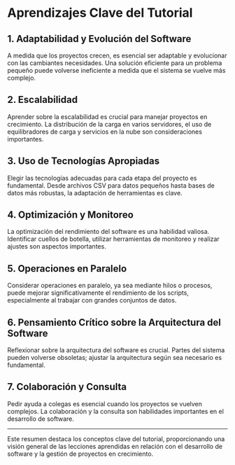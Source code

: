 # Aprendizajes Clave del Tutorial

## 1. Adaptabilidad y Evolución del Software

A medida que los proyectos crecen, es esencial ser adaptable y evolucionar con las cambiantes necesidades. Una solución eficiente para un problema pequeño puede volverse ineficiente a medida que el sistema se vuelve más complejo.

## 2. Escalabilidad

Aprender sobre la escalabilidad es crucial para manejar proyectos en crecimiento. La distribución de la carga en varios servidores, el uso de equilibradores de carga y servicios en la nube son consideraciones importantes.

## 3. Uso de Tecnologías Apropiadas

Elegir las tecnologías adecuadas para cada etapa del proyecto es fundamental. Desde archivos CSV para datos pequeños hasta bases de datos más robustas, la adaptación de herramientas es clave.

## 4. Optimización y Monitoreo

La optimización del rendimiento del software es una habilidad valiosa. Identificar cuellos de botella, utilizar herramientas de monitoreo y realizar ajustes son aspectos importantes.

## 5. Operaciones en Paralelo

Considerar operaciones en paralelo, ya sea mediante hilos o procesos, puede mejorar significativamente el rendimiento de los scripts, especialmente al trabajar con grandes conjuntos de datos.

## 6. Pensamiento Crítico sobre la Arquitectura del Software

Reflexionar sobre la arquitectura del software es crucial. Partes del sistema pueden volverse obsoletas; ajustar la arquitectura según sea necesario es fundamental.

## 7. Colaboración y Consulta

Pedir ayuda a colegas es esencial cuando los proyectos se vuelven complejos. La colaboración y la consulta son habilidades importantes en el desarrollo de software.

---

Este resumen destaca los conceptos clave del tutorial, proporcionando una visión general de las lecciones aprendidas en relación con el desarrollo de software y la gestión de proyectos en crecimiento.
